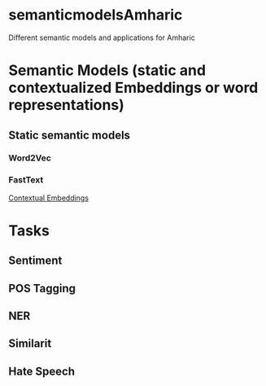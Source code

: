# semanticmodelsAmharic
Different semantic models and applications for Amharic

# Semantic Models (static and contextualized Embeddings or word representations)
## Static semantic models
### Word2Vec
### FastText
[Contextual Embeddings](/wiki/contextual)

# Tasks

## Sentiment
## POS Tagging
## NER
## Similarit 
## Hate Speech

